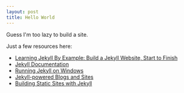 ```yaml
---
layout: post
title: Hello World
---
```

Guess I'm too lazy to build a site.

Just a few resources here:

<div class="singlepost">
<ul>
	<li><a target="_blank" href="http://www.andrewmunsell.com/tutorials/jekyll-by-example/index.html">Learning Jekyll By Example: Build a Jekyll Website, Start to Finish</a></li>
	<li><a target="_blank" href="http://www.madhur.co.in/blog/2011/09/01/runningjekyllwindows.html">Jekyll Documentation</a></li>
	<li><a target="_blank" href="http://jekyllrb.com/docs/home/">Running Jekyll on Windows</a></li>
	<li><a target="_blank" href="https://github.com/mojombo/jekyll/wiki/sites">Jekyll-powered Blogs and Sites</a></li>
	<li><a target="_blank" href="http://net.tutsplus.com/tutorials/other/building-static-sites-with-jekyll/">Building Static Sites with Jekyll</a></li>
</ul>
</div>